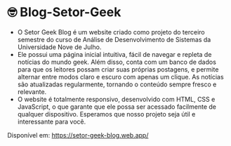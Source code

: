 # 🤓 Blog-Setor-Geek

<ul>
    <li>O Setor Geek Blog é um website criado como projeto do terceiro semestre do curso de Análise de Desenvolvimento de Sistemas da Universidade Nove de Julho.</li>
    <li>Ele possui uma página inicial intuitiva, fácil de navegar e repleta de notícias do mundo geek. Além disso, conta com um banco de dados para que os leitores possam criar suas próprias postagens, e permite alternar entre modos claro e escuro com apenas um clique. As notícias são atualizadas regularmente, tornando o conteúdo sempre fresco e relevante.</li>
    <li>O website é totalmente responsivo, desenvolvido com HTML, CSS e JavaScript, o que garante que ele possa ser acessado facilmente de qualquer dispositivo. Esperamos que nosso projeto seja útil e interessante para você.</li>


</ul>

Disponível em: https://setor-geek-blog.web.app/